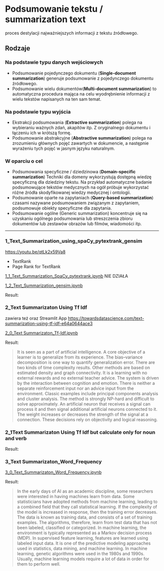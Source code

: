 # Podsumowanie tekstu / summarization text
proces destylacji najważniejszych informacji z tekstu źródłowego.

## Rodzaje 
### Na podstawie typu danych wejściowych
- Podsumowanie pojedynczego dokumentu (__Single-document summarization__) generuje podsumowanie z pojedynczego dokumentu źródłowego.
- Podsumowanie wielu dokumentów(__Multi-document summarization__) to automatyczna procedura mająca na celu wyodrębnienie informacji z wielu tekstów napisanych na ten sam temat.

### Na podstawie typu wyjścia
- Ekstrakcji podsumowania (__Extractive summarization__) polega na wybieraniu ważnych zdań, akapitów itp. Z oryginalnego dokumentu i łączeniu ich w krótszą formę.
- Podsumowanie abstrakcyjne (__Abstractive summarization__) polega na zrozumieniu głównych pojęć zawartych w dokumencie, a następnie wyrażeniu tych pojęć w jasnym języku naturalnym.

### W oparciu o cel
- Podsumowania specyficzne / dziedzinowa (__Domain-specific summarization__) Techniki dla domeny wykorzystują dostępną wiedzę specyficzną dla dziedziny tekstu. Na przykład automatyczne badanie podsumowujące tekstów medycznych na ogół próbuje wykorzystać różne źródła skodyfikowanej wiedzy medycznej i ontologii.
- Podsumowanie oparte na zapytaniach (__Query-based summarization__) czasami nazywane podsumowaniem związanym z zapytaniem, podsumowuje obiekty specyficzne dla zapytania.
- Podsumowanie ogólne (Generic summarization) koncentruje się na uzyskaniu ogólnego podsumowania lub streszczenia zbioru dokumentów lub zestawów obrazów lub filmów, wiadomości itp.

_________________________________

### 1_Text_Summarization_using_spaCy_pytextrank_gensim

https://youtu.be/qtLk2x59Va8

- TextRank
- Page Rank for TextRank

[1_1_Text_Summarization_SpaCy_pytextrank.ipynb](https://github.com/ciepielajan/NLP_Text-Summarization/blob/main/1_1_Text_Summarization_SpaCy_pytextrank.ipynb)  NIE DZIAŁA

[1_2_Text_Summarization_gensim.ipynb](https://github.com/ciepielajan/NLP_Text-Summarization/blob/main/1_2_Text_Summarization_gensim.ipynb)

Result:
>

### 2_Text Summarizaton Using Tf Idf

zawiera też oraz Streamlit App https://towardsdatascience.com/text-summarization-using-tf-idf-e64a0644ace3  

[2_0_Text Summarizaton_Tf-Idf.ipynb](https://github.com/ciepielajan/NLP_Text-Summarization/blob/main/2_0_Text_Summarizaton_Tf_Idf.ipynb)

Result:
>It is seen as a part of artificial intelligence. A core objective of a learner is to generalize from its experience. The bias–variance decomposition is one way to quantify generalization error. There are two kinds of time complexity results. Other methods are based on estimated density and graph connectivity. It is a learning with no external rewards and no external teacher advice. The system is driven by the interaction between cognition and emotion. There is neither a separate reinforcement input nor an advice input from the environment. Classic examples include principal components analysis and cluster analysis. The method is strongly NP-hard and difficult to solve approximately. An artificial neuron that receives a signal can process it and then signal additional artificial neurons connected to it. The weight increases or decreases the strength of the signal at a connection. These decisions rely on objectivity and logical reasoning.

### 2_1Text Summarizaton Using Tf Idf but calculate only for noun and verb 

Result:
>

### 3_Text Summarizaton_Word_Frequency
[3_0_Text_Summarizaton_Word_Frequency.ipynb](https://github.com/ciepielajan/NLP_Text-Summarization/blob/main/3_0_Text_Summarizaton_Word_Frequency.ipynb)

Result:
> In the early days of AI as an academic discipline, some researchers were interested in having machines learn from data. Some statisticians have adopted methods from machine learning, leading to a combined field that they call statistical learning. If the complexity of the model is increased in response, then the training error decreases. The data is known as training data, and consists of a set of training examples. The algorithms, therefore, learn from test data that has not been labeled, classified or categorized. In machine learning, the environment is typically represented as a Markov decision process (MDP). In supervised feature learning, features are learned using labeled input data. It is one of the predictive modeling approaches used in statistics, data mining, and machine learning. In machine learning, genetic algorithms were used in the 1980s and 1990s. Usually, machine learning models require a lot of data in order for them to perform well.






